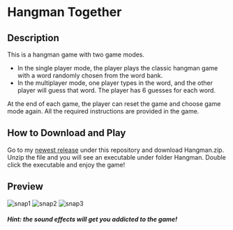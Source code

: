 # Hangman Together

## Description
This is a hangman game with two game modes. 
- In the single player mode, the player plays the classic hangman game with a word randomly chosen from the word bank. 
- In the multiplayer mode, one player types in the word, and the other player will guess that word. The player has 6 guesses for each word.

At the end of each game, the player can reset the game and choose game mode again. All the required instructions are provided in the game.

## How to Download and Play
Go to my [newest release](https://github.com/linknacro/Hangman/releases/tag/v1.0) under this repository and download Hangman.zip. Unzip the file and you will see an executable under folder Hangman. Double click the executable and enjoy the game!

## Preview 
![snap1](https://github.com/linknacro/Hangman126/blob/master/fantastic-finale-Link-nacro/screenshots/snap1.PNG)
![snap2](https://github.com/linknacro/Hangman126/blob/master/fantastic-finale-Link-nacro/screenshots/snap2.PNG)
![snap3](https://github.com/linknacro/Hangman126/blob/master/fantastic-finale-Link-nacro/screenshots/snap3.PNG)

#### *Hint: the sound effects will get you addicted to the game!* 
